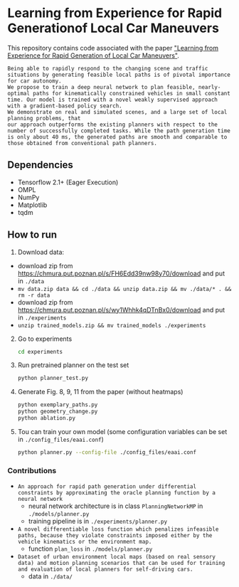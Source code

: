 # Learning from Experience for Rapid Generationof Local Car Maneuvers

This repository contains code associated with the paper ["Learning from Experience for Rapid Generation of Local Car Maneuvers"](https://arxiv.org/abs/2012.03707).

```
Being able to rapidly respond to the changing scene and traffic situations by generating feasible local paths is of pivotal importance for car autonomy.
We propose to train a deep neural network to plan feasible, nearly-optimal paths for kinematically constrained vehicles in small constant time. Our model is trained with a novel weakly supervised approach with a gradient-based policy search.
We demonstrate on real and simulated scenes, and a large set of local planning problems, that
our approach outperforms the existing planners with respect to the number of successfully completed tasks. While the path generation time is only about 40 ms, the generated paths are smooth and comparable to those obtained from conventional path planners.
```

## Dependencies

* Tensorflow 2.1+ (Eager Execution)
* OMPL
* NumPy
* Matplotlib
* tqdm

## How to run

1. Download data:
- download zip from https://chmura.put.poznan.pl/s/FH6Edd39nw98y70/download and put in `./data`
- `mv data.zip data && cd ./data && unzip data.zip && mv ./data/* . && rm -r data`
- download zip from https://chmura.put.poznan.pl/s/wy1Whhk4qDTnBx0/download and put in `./experiments`
- `unzip trained_models.zip && mv trained_models ./experiments`

2. Go to experiments
    ```bash
    cd experiments
    ```
3. Run pretrained planner on the test set
    ```bash
    python planner_test.py
    ```
4. Generate Fig. 8, 9, 11 from the paper (without heatmaps)
    ```bash
    python exemplary_paths.py
    python geometry_change.py
    python ablation.py
    ```
5. Tou can train your own model (some configuration variables can be set in ```./config_files/eaai.conf```)
    ```bash
    python planner.py --config-file ./config_files/eaai.conf
    ```
   
### Contributions
* `An approach for rapid path generation under differential constraints by approximating the oracle planning function by a neural network`
    - neural network architecture is in class `PlanningNetworkMP` in `./models/planner.py` 
    - training pipeline is in `./experiments/planner.py` 
* `A novel differentiable loss function which penalizes infeasible paths, because they violate constraints imposed either by the vehicle kinematics or the environment map.`
    - function `plan_loss` in `./models/planner.py`
* `Dataset of urban environment local maps (based on real sensory data) and motion planning scenarios that can be used for training and evaluation of local planners for self-driving cars.`
    - data in `./data/`
